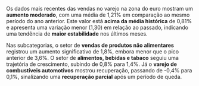 Os dados mais recentes das vendas no varejo na zona do euro mostram um **aumento moderado**, com uma média de 1,21% em comparação ao mesmo período do ano anterior. Este valor está **acima da média histórica** de 0,81% e apresenta uma variação menor (1,30) em relação ao passado, indicando uma tendência de **maior estabilidade** nos últimos meses.

Nas subcategorias, o setor de **vendas de produtos não alimentares** registrou um aumento significativo de 1,8%, embora menor que o pico anterior de 3,6%. O setor de **alimentos, bebidas e tabaco** seguiu uma trajetória de crescimento, subindo de 0,8% para 1,4%. Já o **varejo de combustíveis automotivos** mostrou recuperação, passando de -0,4% para 0,1%, sinalizando uma **recuperação parcial** após um período de queda.
